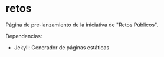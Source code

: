 retos
=====

Página de pre-lanzamiento de la iniciativa de "Retos Públicos".

Dependencias:
* Jekyll: Generador de páginas estáticas
